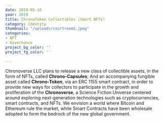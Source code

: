```yaml
---
date: 2019-05-16
year: 2019
title: ChronoToken Collectibles (Smart NFTs)
category: Identity
thumbnail: "/uploads/courtroom2.jpeg"
categories:
- NFT
- Governance
project_bg_color: ''
project_fg_color: ''

---
```

Chronoverse LLC plans to release a new class of collectible assets, in the form of NFTs, called **Chrono-Capsules**; And an accompanying fungible asset called **Chrono-Token**, via an ERC 1155 smart contract, in order to provide new ways for collectors to participate in the growth and proliferation of the **Chronoverse**, a Science Fiction Universe centered around exploring next-generation technologies such as cryptocurrencies, smart contracts, and NFTs. We envision a world where Bitcoin and Ethereum rule the market, while Smart Contracts have been wholesale adopted to form the bedrock of the new global government.